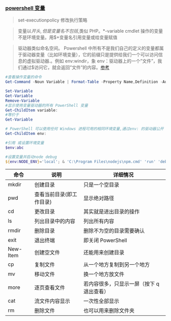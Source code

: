 <!-- @format -->

### [powershell 变量](https://docs.microsoft.com/zh-cn/powershell/scripting/learn/ps101/using-variables-to-store-objects?view=powershell-7)

> set-executionpolicy 修改执行策略

> 变量以$开头 ,但是变量名不包括$,类似 PHP。\*-variable cmdlet 操作的变量不是环境变量。用\$+变量名引用变量或给变量赋值

> 驱动器类似命名空间。 Powershell 中所有不是我们自己的定义的变量都属于驱动器变量（比如环境变量），它的前缀只是提供给我们一个可以访问信息的虚拟驱动器.。例如 env:windir，象 env：驱动器上的一个”文件”，我们通过\$访问它，就会返回”文件”的内容。[参考](https://www.pstips.net/powershell-drive-variables.html)

```powershell
#查看操作变量的命令
Get-Command -Noun Variable | Format-Table -Property Name,Definition -AutoSize -Wrap

Set-Variable
Get-Variable
Remove-Variable
#显示使用变量驱动器的所有 PowerShell 变量
Get-ChildItem variable:
#等价于
Get-Variable

# PowerShell 可以使用任何 Windows 进程可用的相同环境变量,通过env: 的驱动器公开
Get-ChildItem env:

#引用 或设置环境变量
$env:abc

#设置变量并启动node debug
${env:NODE_ENV}='local'; & 'C:\Program Files\nodejs\npm.cmd' 'run' 'debug' '--' '--inspect-brk'
```

| 命令     | 说明                     | 详细情况                                  |
| -------- | ------------------------ | ----------------------------------------- |
| mkdir    | 创建目录                 | 只是一个空目录                            |
| pwd      | 查看当前目录(即工作目录) | 显示绝对路径                              |
| cd       | 更改目录                 | 其实就是进出目录的操作                    |
| ls       | 列出目录中的内容         | 列出所有内容                              |
| rmdir    | 删除目录                 | 删除不为空的目录需要确认                  |
| exit     | 退出终端                 | 即关闭 PowerShell                         |
| New-Item | 创建空文件               | 还能用来创建目录                          |
| cp       | 复制文件                 | 从一个地方复制到另一个地方                |
| mv       | 移动文件                 | 换一个地方放文件                          |
| more     | 逐页查看文件             | 若内容很多，只显示一屏（按下 q 退出查看） |
| cat      | 流文件内容显示           | 一次性全部显示                            |
| rm       | 删除文件                 | 也可以用来删除文件夹                      |

